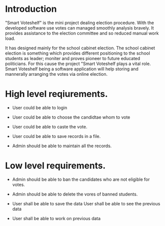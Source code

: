 # Introduction
 "Smart Voteshelf" is the mini project dealing election procedure. With the developed software use votes can managed smoothly analysis bravely.
It provides assistance to the election committee and so reduced manual work load.

It has designed mainly for the school cabinet election. The school cabinet election is something which provides different positioning to the school students as leader; moniter and proves pioneer to future educated politicians. For this cause the project "Smart Voteshelf plays a vital role. Smart Voteshelf being a software application will help storing and mannerally arranging the votes via online election.

 # High level reqiurements.
- User could be able to login

- User could be able to choose the candidtae whom to vote

- User could be able to caste the vote.

- User could be able to save records in a file.

- Admin should be able to maintain all the records.

# Low level requirements.
- Admin should be able to ban the candidates who are not eligible for votes.

- Admin should be able to delete the vores of banned students.

- User shall be able to save the data User shall be able to see the previous data

- User shall be able to work on previous data
